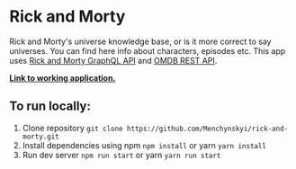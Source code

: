 # Rick and Morty

Rick and Morty's universe knowledge base, or is it more correct to say universes. You can find here info about characters, episodes etc.
This app uses [Rick and Morty GraphQL API](https://github.com/afuh/rick-and-morty-api) and [OMDB REST API](http://www.omdbapi.com/).

**[Link to working application.](https://rick-and-morty-universe.herokuapp.com/)**

## To run locally:

1. Clone repository `git clone https://github.com/Menchynskyi/rick-and-morty.git`
2. Install dependencies using npm `npm install` or yarn `yarn install`
3. Run dev server `npm run start` or yarn `yarn run start`